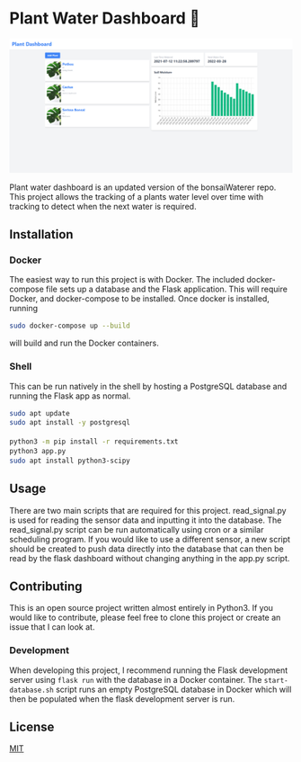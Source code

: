 # Plant Water Dashboard :seedling:

![Screenshot](./screenshot.PNG?raw=true "Title")

Plant water dashboard is an updated version of the bonsaiWaterer repo. This project allows the tracking of a plants water level over time with tracking to detect when the next water is required.

## Installation

### Docker

The easiest way to run this project is with Docker. The included docker-compose file sets up a database and the Flask application. This will require Docker, and docker-compose to be installed. Once docker is installed, running 

```bash
sudo docker-compose up --build
```

will build and run the Docker containers.

### Shell

This can be run natively in the shell by hosting a PostgreSQL database and running the Flask app as normal.

```bash
sudo apt update
sudo apt install -y postgresql

python3 -m pip install -r requirements.txt
python3 app.py
sudo apt install python3-scipy
```

## Usage

There are two main scripts that are required for this project. read_signal.py is used for reading the sensor data and inputting it into the database. The read_signal.py script can be run automatically using cron or a similar scheduling program. If you would like to use a different sensor, a new script should be created to push data directly into the database that can then be read by the flask dashboard without changing anything in the app.py script.

## Contributing
This is an open source project written almost entirely in Python3. If you would like to contribute, please feel free to clone this project or create an issue that I can look at.

### Development

When developing this project, I recommend running the Flask development server using `flask run` with the database in a Docker container. The `start-database.sh` script runs an empty PostgreSQL database in Docker which will then be populated when the flask development server is run.

## License
[MIT](https://choosealicense.com/licenses/mit/)
